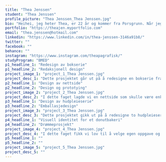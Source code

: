 ```yaml
---
title: "Thea Jenssen"
student: "Thea Jenssen"
profile_picture: "Thea Jenssen_Thea Jenssen.jpg"
bio: "Heihei, jeg heter Thea, er 22 år og kommer fra Porsgrunn. Når jeg var liten var jeg alltid litt forvirra på hva jeg ville bli når jeg ble stor. Jeg var innom forfatter, forsker, bonde og lærer (en veldig god blanding må jeg si). Heldigvis hadde vi valgfaget «grafisk design» på VGS og jeg ble helt forelska. Etter det var det ikke noe annet alternativ. Gjennom 2,5 år på grafisk design NTNU og et halvt år i Tyskland har jeg blitt en grafisk designer med en forkjærlighet for visuelle identiteter og redaksjonell design. Nå gleder jeg meg til å komme ut i verden og utvikle meg som designer."
portfolio: "https://theajen.myportfolio.com"
email: "thea.jenssen@hotmail.com"
linkedin: "https://www.linkedin.com/in/thea-jenssen-3146a91b8/"
twitter: ""
facebook: ""
behance: ""
instagram: "https://www.instagram.com/theapagrafisk/"
studyProgram: "BMED"
p1_headline_1: "Redesign av bokserie"
p1_headline_2: "Redaksjonell design"
project_image_1: "project_1_Thea Jenssen.jpg"
project_desc_1: "Dette prosjektet går ut på å redesigne en bokserie fra en valgfri forfatter. Jeg valgte en serie fra islandske forfatter Jón Kalman Stefánsson. Bøkene heter Himmelrike og helvete, Englenes sorg og Men­neskets hjerte og i serien følger vi Gutten. Stefánsson skriver på en lyrisk og sterk måte og løsningen reflekterer godt handlingen i bøkene samtidig som de setter stemningen for innholdet og skrive­måten til Jón Kalman Stefánsson. Jeg har laget designløsningen på smussomslag, bokperm og for- og baksats på alle tre bøkene. "
p2_headline_1: "Design av nettside"
p2_headline_2: "Design og prototying"
project_image_2: "project_2_Thea Jenssen.jpg"
project_desc_2: "I dette faget lagde vi en nettside som skulle være enkel og intuitiv å bruke, samtidig som det hadde godt design. Det ble designet nettside for både mobil- og pc-størrelser, slik at man kan bruke den overalt, men hovedfokuset var på mobil. Nettsiden skal gjøre det enklere for barn og unge og finne fritidsaktiviteter, og derfor var det viktig at designet skulle være lekent og morsomt. Vi prøvde samtidig å gjøre det appellerende til forel­dre og at det skulle se profesjonelt ut."
p3_headline_1: "Design av hudpleieserie"
p3_headline_2: "Emballasjedesign"
project_image_3: "project_3_Thea Jenssen.jpg"
project_desc_3: "Dette prosjektet gikk ut på å redesigne to hudpleie­​serier fra L’oréal Paris, Revitalift og Age Perfect. Hver av disse har henholdsvis 3 og 4 underserier. For å skille hovedseriene er det tenkt at lokkene og korkene, på alle underseriene som hører til dem, skal være sølv og gull. Hver av underseriene har hver sin farge for å kunne skille dem når designet på emballasjene og etikettene er nesten like. Desi­get er rent og moderne og man kan klart se sammenhengen i typografien og oppsettet mellom alle de forskjellige emballasjene. Det er estetisk pent å ha boksene og produktene ved siden av hverandre i forskjellige størrelser og farger. "
p4_headline_1: "Visuell identitet for et donutbakeri"
p4_headline_2: "Drømmeprosjekt"
project_image_4: "project_4_Thea Jenssen.jpg"
project_desc_4: "I dette faget fikk vi lov til å velge egen oppgave og jeg valgte å lage en visuell identitet til et donutbakeri i Skien. Dette er en fiktiv oppgave selv om bakeriet eksisterer. Jeg ville at identiteten skulle formidle «donuts» heller enn «bakeri», slik den visuelle identiteten originalt ser ut. Jeg har laget ny logo, fargepalett og valgt ny typografi. Alt dette har jeg implementert slik det ville sett ut på sosiale medier og takeaway emballasje."
p5_headline_1: ""
p5_headline_2: ""
project_image_5: "project_5_Thea Jenssen.jpg"
project_desc_5: ""
---
```


